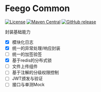 # Feego Common

[![License](https://img.shields.io/badge/license-Apache%202-blue.svg)](https://www.apache.org/licenses/LICENSE-2.0)
[![Maven Central](https://maven-badges.herokuapp.com/maven-central/io.github.lvyahui8/feego-common-web-starter/badge.svg)](https://maven-badges.herokuapp.com/maven-central/io.github.lvyahui8/feego-common-web-starter)
[![GitHub release](https://img.shields.io/github/release/lvyahui8/feego-common.svg)](https://github.com/lvyahui8/feego-common/releases)

封装基础能力

- [x] 模块化日志
- [x] 统一的异常处理/响应封装
- [ ] 统一的加签验签
- [x] 基于redis的分布式锁
- [ ] 文件上传组件
- [ ] 基于注解的分级权限控制
- [ ] JWT颁发与验证
- [ ] 接口与单测Mock
